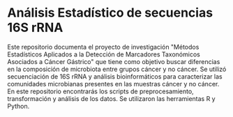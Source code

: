 # Análisis Estadístico de secuencias 16S rRNA
Este repositorio documenta el proyecto de investigación "Métodos Estadísticos Aplicados a la Detección de Marcadores Taxonómicos Asociados a Cáncer Gástrico" que tiene como objetivo buscar diferencias en la composición de microbiota entre grupos cáncer y no cáncer. Se utilizó secuenciación de 16S rRNA y análisis bioinformáticos para caracterizar las comunidades microbianas presentes en las muestras cáncer y no cáncer. En este repositorio encontrarás los scripts de preprocesamiento, transformación y análisis de los datos. Se utilizaron las herramientas R y Python.
